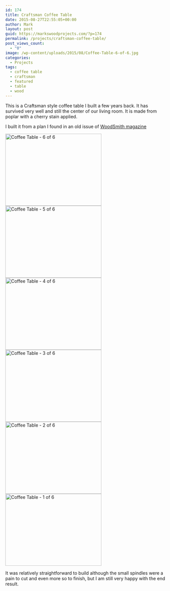 ```yaml
---
id: 174
title: Craftsman Coffee Table
date: 2015-08-27T22:55:05+00:00
author: Mark
layout: post
guid: https://markswoodprojects.com/?p=174
permalink: /projects/craftsman-coffee-table/
post_views_count:
  - "0"
image: /wp-content/uploads/2015/08/Coffee-Table-6-of-6.jpg
categories:
  - Projects
tags:
  - coffee table
  - craftsman
  - featured
  - table
  - wood
---
```

This is a Craftsman style coffee table I built a few years back. It has survived very well and still the center of our living room. It is made from poplar with a cherry stain applied.

I built it from a plan I found in an old issue of <a href="http://amzn.to/1hJ9Kfy" target="_blank">WoodSmith magazine</a>

[<img class="alignnone size-medium wp-image-180" src="https://markswoodprojects.com/wp-content/uploads/2015/08/Coffee-Table-6-of-6-300x225.jpg" alt="Coffee Table - 6 of 6" width="300" height="225" srcset="https://markswoodprojects.com/wp-content/uploads/2015/08/Coffee-Table-6-of-6-300x225.jpg 300w, https://markswoodprojects.com/wp-content/uploads/2015/08/Coffee-Table-6-of-6.jpg 640w" sizes="(max-width: 300px) 100vw, 300px" />](https://markswoodprojects.com/wp-content/uploads/2015/08/Coffee-Table-6-of-6.jpg) [<img class="alignnone size-medium wp-image-179" src="https://markswoodprojects.com/wp-content/uploads/2015/08/Coffee-Table-5-of-6-300x225.jpg" alt="Coffee Table - 5 of 6" width="300" height="225" srcset="https://markswoodprojects.com/wp-content/uploads/2015/08/Coffee-Table-5-of-6-300x225.jpg 300w, https://markswoodprojects.com/wp-content/uploads/2015/08/Coffee-Table-5-of-6.jpg 640w" sizes="(max-width: 300px) 100vw, 300px" />](https://markswoodprojects.com/wp-content/uploads/2015/08/Coffee-Table-5-of-6.jpg) [<img class="alignnone size-medium wp-image-178" src="https://markswoodprojects.com/wp-content/uploads/2015/08/Coffee-Table-4-of-6-300x225.jpg" alt="Coffee Table - 4 of 6" width="300" height="225" srcset="https://markswoodprojects.com/wp-content/uploads/2015/08/Coffee-Table-4-of-6-300x225.jpg 300w, https://markswoodprojects.com/wp-content/uploads/2015/08/Coffee-Table-4-of-6.jpg 640w" sizes="(max-width: 300px) 100vw, 300px" />](https://markswoodprojects.com/wp-content/uploads/2015/08/Coffee-Table-4-of-6.jpg) [<img class="alignnone size-medium wp-image-177" src="https://markswoodprojects.com/wp-content/uploads/2015/08/Coffee-Table-3-of-6-300x225.jpg" alt="Coffee Table - 3 of 6" width="300" height="225" srcset="https://markswoodprojects.com/wp-content/uploads/2015/08/Coffee-Table-3-of-6-300x225.jpg 300w, https://markswoodprojects.com/wp-content/uploads/2015/08/Coffee-Table-3-of-6.jpg 640w" sizes="(max-width: 300px) 100vw, 300px" />](https://markswoodprojects.com/wp-content/uploads/2015/08/Coffee-Table-3-of-6.jpg) [<img class="alignnone size-medium wp-image-176" src="https://markswoodprojects.com/wp-content/uploads/2015/08/Coffee-Table-2-of-6-300x225.jpg" alt="Coffee Table - 2 of 6" width="300" height="225" srcset="https://markswoodprojects.com/wp-content/uploads/2015/08/Coffee-Table-2-of-6-300x225.jpg 300w, https://markswoodprojects.com/wp-content/uploads/2015/08/Coffee-Table-2-of-6.jpg 640w" sizes="(max-width: 300px) 100vw, 300px" />](https://markswoodprojects.com/wp-content/uploads/2015/08/Coffee-Table-2-of-6.jpg) [<img class="alignnone size-medium wp-image-175" src="https://markswoodprojects.com/wp-content/uploads/2015/08/Coffee-Table-1-of-6-300x225.jpg" alt="Coffee Table - 1 of 6" width="300" height="225" srcset="https://markswoodprojects.com/wp-content/uploads/2015/08/Coffee-Table-1-of-6-300x225.jpg 300w, https://markswoodprojects.com/wp-content/uploads/2015/08/Coffee-Table-1-of-6.jpg 640w" sizes="(max-width: 300px) 100vw, 300px" />](https://markswoodprojects.com/wp-content/uploads/2015/08/Coffee-Table-1-of-6.jpg)

It was relatively straightforward to build although the small spindles were a pain to cut and even more so to finish, but I am still very happy with the end result.